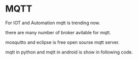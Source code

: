 # MQTT
For IOT and Automation mqtt is trending now.

there are many number of broker avilable for mqtt.

mosquitto and eclipse is free open sourse mqtt server.

mqtt in python and mqtt in android is show in following code.
